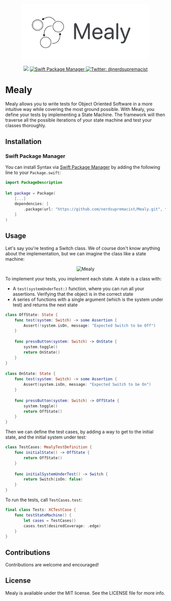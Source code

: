 <p align="center">
    <img src="logo.png" width="400" max-width="90%" alt="Mealy" />
</p>

<p align="center">
    <img src="https://img.shields.io/badge/Swift-5.3-orange.svg" />
    <a href="https://swift.org/package-manager">
        <img src="https://img.shields.io/badge/swiftpm-compatible-brightgreen.svg?style=flat" alt="Swift Package Manager" />
    </a>
    <a href="https://twitter.com/nerdsupremacist">
        <img src="https://img.shields.io/badge/twitter-@nerdsupremacist-blue.svg?style=flat" alt="Twitter: @nerdsupremacist" />
    </a>
</p>

# Mealy

Mealy allows you to write tests for Object Oriented Software in a more intuitive way while covering the most ground possible. 
With Mealy, you define your tests by implementing a State Machine. 
The framework will then traverse all the possible iterations of your state machine and test your classes thoroughly.

## Installation
### Swift Package Manager

You can install Syntax via [Swift Package Manager](https://swift.org/package-manager/) by adding the following line to your `Package.swift`:

```swift
import PackageDescription

let package = Package(
    [...]
    dependencies: [
        .package(url: "https://github.com/nerdsupremacist/Mealy.git", from: "0.1.0")
    ]
)
```

## Usage

Let's say you're testing a Switch class. 
We of course don't know anything about the implementation, but we can imagine the class like a state machine:

<p align="center">
    <img src="https://www.itemis.com/hubfs/yakindu/statechart-tools/documentation/images/overview_simple_moore.jpg" width="400" max-width="90%" alt="Mealy" />
</p>

To implement your tests, you implement each state. A state is a class with:
- A `test(systemUnderTest:)` function, where you can run all your assertions. Verifying that the object is in the correct state
- A series of functions with a single argument (which is the system under test) and returns the next state

```swift
class OffState: State {
    func test(system: Switch) -> some Assertion {
        Assert(!system.isOn, message: "Expected Switch to be Off")
    }

    func pressButton(system: Switch) -> OnState {
        system.toggle()
        return OnState()
    }
}

class OnState: State {
    func test(system: Switch) -> some Assertion {
        Assert(system.isOn, message: "Expected Switch to be On")
    }

    func pressButton(system: Switch) -> OffState {
        system.toggle()
        return OffState()
    }
}
```

Then we can define the test cases, by adding a way to get to the initial state, and the initial system under test:

```swift
class TestCases: MealyTestDefinition {
    func initialState() -> OffState {
        return OffState()
    }

    func initialSystemUnderTest() -> Switch {
        return Switch(isOn: false)
    }
}
```

To run the tests, call `TestCases.test`:

```swift
final class Tests: XCTestCase {
    func testStateMachine() {
        let cases = TestCases()
        cases.test(desiredCoverage: .edge)
    }
}
```

## Contributions
Contributions are welcome and encouraged!

## License
Mealy is available under the MIT license. See the LICENSE file for more info.
